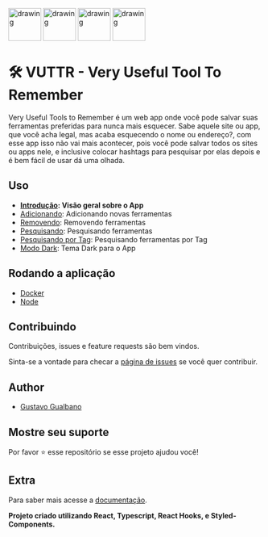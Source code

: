 <p align="left">
  <img src="https://cdn4.iconfinder.com/data/icons/logos-3/600/React.js_logo-512.png" alt="drawing" width="65"/>
  <img src="https://raw.githubusercontent.com/remojansen/logo.ts/master/ts.png" alt="drawing" width="65" height="65"/>
  <img src="https://cdn-images-1.medium.com/max/2600/1*-Ijet6kVJqGgul6adezDLQ.png" alt="drawing" height="65"/>
  <img src="https://www.styled-components.com/static/atom.png" alt="drawing" width="65" height="65"/>
</p>

# 🛠️ VUTTR - Very Useful Tool To Remember

Very Useful Tools to Remember é um web app onde você pode salvar suas ferramentas preferidas para nunca mais esquecer. Sabe aquele site ou app, que você acha legal, mas acaba esquecendo o nome ou endereço?, com esse app isso não vai mais acontecer, pois você pode salvar todos os sites ou apps nele, e inclusive colocar hashtags para pesquisar por elas depois e é bem fácil de usar dá uma olhada.

## Uso

- **[Introdução](https://vuttr-docs.netlify.com/#/Introdu%C3%A7%C3%A3o): Visão geral sobre o App**
- [Adicionando](https://vuttr-docs.netlify.com/#/Introdu%C3%A7%C3%A3o?id=section-adicionando): Adicionando novas ferramentas
- [Removendo](https://vuttr-docs.netlify.com/#/Introdu%C3%A7%C3%A3o?id=section-removendo): Removendo ferramentas
- [Pesquisando](https://vuttr-docs.netlify.com/#/Introdu%C3%A7%C3%A3o?id=section-pesquisando): Pesquisando ferramentas
- [Pesquisando por Tag](https://vuttr-docs.netlify.com/#/Introdu%C3%A7%C3%A3o?id=section-pesquisando-por-tag): Pesquisando ferramentas por Tag
- [Modo Dark](https://vuttr-docs.netlify.com/#/Introdu%C3%A7%C3%A3o?id=section-modo-escuro): Tema Dark para o App

## Rodando a aplicação

- [Docker](https://vuttr-docs.netlify.com/#/Rodando%20a%20aplica%C3%A7%C3%A3o?id=section-docker)
- [Node](https://vuttr-docs.netlify.com/#/Rodando%20a%20aplica%C3%A7%C3%A3o?id=section-node)

## Contribuindo

Contribuições, issues e feature requests são bem vindos.

Sinta-se a vontade para checar a [página de issues](https://github.com/gsgualbano/vuttr-react/issues) se você quer contribuir.

## Author

- [Gustavo Gualbano](https://github.com/gsgualbano)

## Mostre seu suporte

Por favor ⭐️ esse repositório se esse projeto ajudou você!

## Extra

Para saber mais acesse a [documentação](https://vuttr-docs.netlify.com/).

**Projeto criado utilizando React, Typescript, React Hooks, e Styled-Components.**
